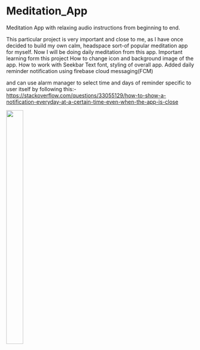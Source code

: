 # Meditation_App
Meditation App with relaxing audio instructions from beginning to end.

This particular project is very important and close to me, as I have once decided to build my own calm, headspace sort-of popular meditation app for myself. Now I will be doing daily meditation from this app.
Important learning form this project 
  How to change icon and background image of the app.
  How to work with Seekbar
  Text font, styling of overall app.
  Added daily reminder notification using firebase cloud messaging(FCM)  
<!-- need to commit changes done in android studio new features add -->
and can use alarm manager to select time and days of reminder specific to user itself by following this:-
https://stackoverflow.com/questions/33055129/how-to-show-a-notification-everyday-at-a-certain-time-even-when-the-app-is-close






<img src="https://user-images.githubusercontent.com/73429092/186187128-691ccabd-a14b-4760-84ec-e5af1d0bac15.jpg"  width=30% height=40%>
